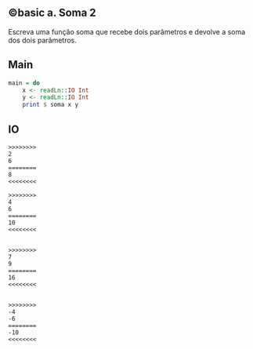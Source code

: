 ## ©basic a. Soma 2


Escreva uma função soma que recebe dois parâmetros e devolve a soma dos dois parâmetros.

## Main

```hs
main = do
    x <- readLn::IO Int
    y <- readLn::IO Int
    print $ soma x y
```


## IO

```
>>>>>>>>
2
6
========
8
<<<<<<<<

>>>>>>>>
4
6
========
10
<<<<<<<<


>>>>>>>>
7
9
========
16
<<<<<<<<


>>>>>>>>
-4
-6
========
-10
<<<<<<<<
```
